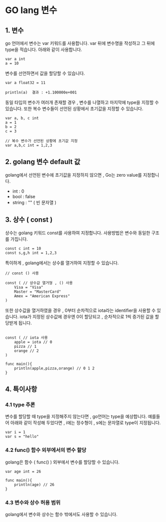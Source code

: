 # GO lang 변수
## 1. 변수
go 언어에서 변수는 var 키워드를 사용합니다.
var 뒤에 변수명을 작성하고 그 뒤에 type을 적습니다. 아래와 같이 사용합니다.
```golang
var a int
a = 10
```

변수를 선언하면서 값을 할당할 수 있습니다.
```golang
var a float32 = 11 

println(a)  결과 : +1.100000e+001
```

동일 타입의 변수가 여러개 존재할 경우 , 변수를 나열하고 마지막에 type을 지정할 수 있습니다.
또한 복수 변수들이 선언된 상황에서 초기값을 지정할 수 있습니다.
```golang
var a, b, c int
a = 1
b = 2
c = 3

// 복수 변수가 선언된 상황에 초기값 지정
var a,b,c int = 1,2,3
```

## 2. golang 변수 default 값
golang에서 선언된 변수에 초기값을 지정하지 않으면 , Go는 zero value를 지정합니다.
- int : 0
- bool : false
- string : "" ( 빈 문자열 )

## 3. 상수 ( const )
상수는 golang 키워드 const를 사용하여 지정합니다.
사용방법은 변수와 동일한 구조를 가집니다.
```golang
const c int = 10
const s,g,h int = 1,2,3
```

특이하게 , golang에서는 상수를 열거하여 지정할 수 있습니다.
```golang
// const () 사용

const ( // 상수값 열거형 , () 사용
	Visa = "Visa"
    Master = "MasterCard"
    Amex = "American Express"
)
```

또한 상수값을 열거하였을 경우 , 0부터 순차적으로 iota라는 identifier을 사용할 수 있습니다.
iota가 지정된 상수값에 경우엔 0이 할당되고 , 순차적으로 1씩 증가된 값을 할당받게 됩니다.
```golang

const ( // iota 사용
	apple = iota // 0 
	pizza // 1
 	orange // 2
)

func main(){
    println(apple,pizza,orange) // 0 1 2
}
```

## 4. 특이사항
### 4.1 type 추론
변수를 할당할 때 type을 지정해주지 않는다면 , go언어는 type을 예상합니다.
예를들어 아래와 같이 작성해 두었다면 , i에는 정수형이 , s에는 문자열로 type이 지정됩니다.
```golang
var i = 1
var s = "hello"
```

### 4.2 func() 함수 외부에서의 변수 할당
golang은 함수 ( func() ) 외부에서 변수를 할당할 수 있습니다.
```golang
var age int = 26

func main(){
    println(age) // 26
}
```

### 4.3 변수와 상수 허용 범위
golang에서 변수와 상수는 함수 밖에서도 사용할 수 있습니다.